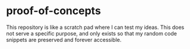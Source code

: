 # proof-of-concepts
This repository is like a scratch pad where I can test my ideas. This does not serve a specific purpose, and only exists so that my random code snippets are preserved and forever accessible.
